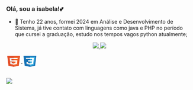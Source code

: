 ### Olá, sou a isabela!💕                                          
- 🔭 Tenho 22 anos, formei 2024 em Análise e Desenvolvimento de Sistema, já tive contato com linguagens como java e PHP no período que cursei a graduação, estudo nos tempos vagos python atualmente;

<div align="center">
  <a href="https://github.com/isabelafurriel">
  <img height="180em" src="https://github-readme-stats.vercel.app/api?username=isabelafurriel&show_icons=true&theme=cobalt&include_all_commits=true&count_private=true"/>
  <img height="180em" src="https://github-readme-stats.vercel.app/api/top-langs/?username=isabelafurriel&layout=compact&langs_count=7&theme=cobalt"/>
</div>


<div style="display: inline_block"><br>
 <img align="center" alt="Isa-HTML" height="30" width="40" src="https://raw.githubusercontent.com/devicons/devicon/master/icons/html5/html5-original.svg">
  <img align="center" alt="Isa-CSS" height="30" width="40" src="https://raw.githubusercontent.com/devicons/devicon/master/icons/css3/css3-original.svg">
</div>

 ##
 
<div> 
  <a href="https://www.linkedin.com/in/isabela-furriel-5630181ab/" target="_blank"><img src="https://img.shields.io/badge/-LinkedIn-%230077B5?style=for-the-badge&logo=linkedin&logoColor=white" target="_blank"></a> 
 </div>
 

